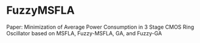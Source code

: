 # FuzzyMSFLA
Paper: Minimization of Average Power Consumption in 3 Stage CMOS Ring Oscillator based on MSFLA, Fuzzy-MSFLA, GA, and Fuzzy-GA
